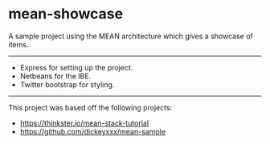 # mean-showcase

A sample project using the MEAN architecture which gives a showcase of items.

---

- Express for setting up the project.
- Netbeans for the IBE.
- Twitter bootstrap for styling.

---

This project was based off the following projects:

- https://thinkster.io/mean-stack-tutorial
- https://github.com/dickeyxxx/mean-sample
